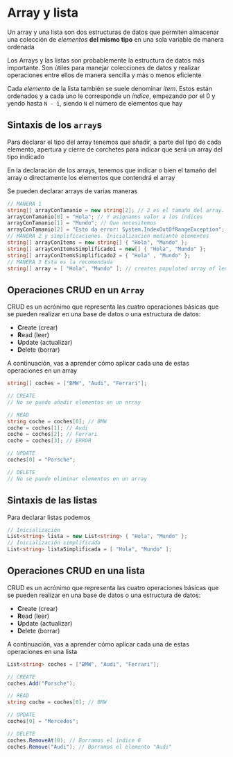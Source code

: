 # Array y lista

Un array y una lista son dos estructuras de datos que permiten almacenar una colección de *elementos* **del mismo tipo** en una sola variable de manera ordenada

Los Arrays y las listas son probablemente la estructura de datos más importante. Son útiles para manejar colecciones de datos y realizar operaciones entre ellos de manera sencilla y más o menos eficiente

Cada *elemento* de la lista también se suele denominar *item*. Estos están ordenados y a cada uno le corresponde un *índice*, empezando por el 0 y yendo hasta `N - 1`, siendo `N` el número de elementos que hay

## Sintaxis de los `array`s
Para declarar el tipo del array tenemos que añadir, a parte del tipo de cada elemento, apertura y cierre de corchetes para indicar que será un array del tipo indicado

En la declaración de los arrays, tenemos que indicar o bien el tamaño del array o directamente los elementos que contendrá el array

Se pueden declarar arrays de varias maneras

```csharp
// MANERA 1
string[] arrayConTamanio = new string[2]; // 2 es el tamaño del array. Array de strings. Dos elementos (índices 0 y 1)
arrayConTamanio[0] = "Hola"; // Y asignamos valor a los índices
arrayConTamanio[1] = "Mundo"; // Que necesitemos
arrayConTamanio[2] = "Esto da error: System.IndexOutOfRangeException"; // ERROR, índice 3 no corresponde a un ítem del array
// MANERA 2 y simplificaciones. Inicialización mediante elementos
string[] arrayConItems = new string[] { "Hola", "Mundo" };
string[] arrayConItemsSimplificado1 = new[] { "Hola", "Mundo" };
string[] arrayConItemsSimplificado2 = { "Hola" , "Mundo" };
// MANERA 3 Esta es la recomendada
string[] array = [ "Hola", "Mundo" ]; // creates populated array of length 2
```

## Operaciones CRUD en un `Array`

CRUD es un acrónimo que representa las cuatro operaciones básicas que se pueden realizar en una base de datos o una estructura de datos:

- **C**reate (crear)
- **R**ead (leer)
- **U**pdate (actualizar)
- **D**elete (borrar)
 
A continuación, vas a aprender cómo aplicar cada una de estas operaciones en un array
 
```csharp
string[] coches = ["BMW", "Audi", "Ferrari"];

// CREATE
// No se puede añadir elementos en un array

// READ
string coche = coches[0]; // BMW
coche = coches[1]; // Audi
coche = coches[2]; // Ferrari
coche = coches[3]; // ERROR

// UPDATE
coches[0] = "Porsche";

// DELETE
// No se puede eliminar elementos en un array
```

## Sintaxis de las listas
Para declarar listas podemos

```csharp
// Inicialización
List<string> lista = new List<string> { "Hola", "Mundo" };
// Inicialización simplificada
List<string> listaSimplificada = [ "Hola", "Mundo" ];
```

## Operaciones CRUD en una lista

CRUD es un acrónimo que representa las cuatro operaciones básicas que se pueden realizar en una base de datos o una estructura de datos:

- **C**reate (crear)
- **R**ead (leer)
- **U**pdate (actualizar)
- **D**elete (borrar)
 
A continuación, vas a aprender cómo aplicar cada una de estas operaciones en una lista

```csharp
List<string> coches = ["BMW", "Audi", "Ferrari"];

// CREATE
coches.Add("Porsche");

// READ
string coche = coches[0]; // BMW

// UPDATE
coches[0] = "Mercedes";

// DELETE
coches.RemoveAt(0); // Borramos el índice 0
coches.Remove("Audi"); // Borramos el elemento "Audi"
```